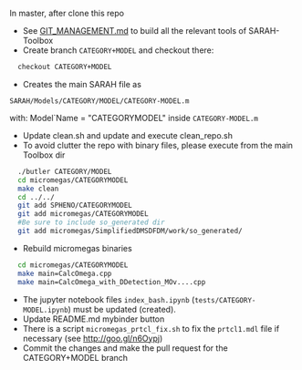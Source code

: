 In master, after clone this repo
* See [GIT_MANAGEMENT.md](./GIT_MANAGEMENT.md) to build all the relevant tools of SARAH-Toolbox
* Create branch  `CATEGORY+MODEL` and checkout there:
```bash
  checkout CATEGORY+MODEL
```
* Creates the main SARAH file as

`SARAH/Models/CATEGORY/MODEL/CATEGORY-MODEL.m`
 
with: Model\`Name = "CATEGORYMODEL" inside `CATEGORY-MODEL.m`

* Update clean.sh and update and execute clean_repo.sh
* To avoid clutter the repo with binary files, please execute from the main Toolbox dir

```bash
  ./butler CATEGORY/MODEL
  cd micromegas/CATEGORYMODEL
  make clean
  cd ../../
  git add SPHENO/CATEGORYMODEL
  git add micromegas/CATEGORYMODEL
  #Be sure to include so_generated dir
  git add micromegas/SimplifiedDMSDFDM/work/so_generated/
``` 

* Rebuild micromegas binaries

```bash
  cd micromegas/CATEGORYMODEL
  make main=CalcOmega.cpp
  make main=CalcOmega_with_DDetection_MOv....cpp
``` 

* The jupyter notebook files `index_bash.ipynb` (`tests/CATEGORY-MODEL.ipynb`) must be updated (created).
* Update README.md mybinder button
* There is a script `micromegas_prtcl_fix.sh` to fix the `prtcl1.mdl` file if necessary (see http://goo.gl/n6Oypj)
* Commit the changes and make the pull request for the CATEGORY+MODEL branch




